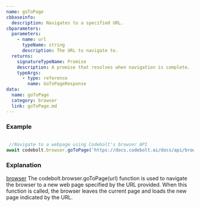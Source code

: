 ```yaml
---
name: goToPage
cbbaseinfo:
  description: Navigates to a specified URL.
cbparameters:
  parameters:
    - name: url
      typeName: string
      description: The URL to navigate to.
  returns:
    signatureTypeName: Promise
    description: A promise that resolves when navigation is complete.
    typeArgs:
      - type: reference
        name: GoToPageResponse
data:
  name: goToPage
  category: browser
  link: goToPage.md
---
```

<CBBaseInfo/> 
 <CBParameters/>

### Example

```js

 //Navigate to a webpage using Codebolt's browser API
await codebolt.browser.goToPage('https://docs.codebolt.ai/docs/api/browser/goToPage/')


```

### Explanation

[browser](../../developer/browser)  The codebolt.browser.goToPage(url) function is used to navigate the browser to a new web page specified by the URL provided. When this function is called, the browser leaves the current page and loads the new page indicated by the URL.





